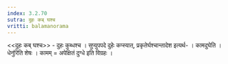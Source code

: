 ```yaml
---
index: 3.2.70
sutra: दुहः कब् घश्च
vritti: balamanorama
---
```


<<दुहः कब् घश्च>> - दुहः कुब्धश्च । सुप्युपपदे दुहेः कप्स्यात्, प्रकृतेर्घश्चान्तादेश इत्यर्थ- । कामदुघेति ।धेनु॑रिति शेषः । कामम् = अपेक्षितं दुग्धे इति विग्रहः । 